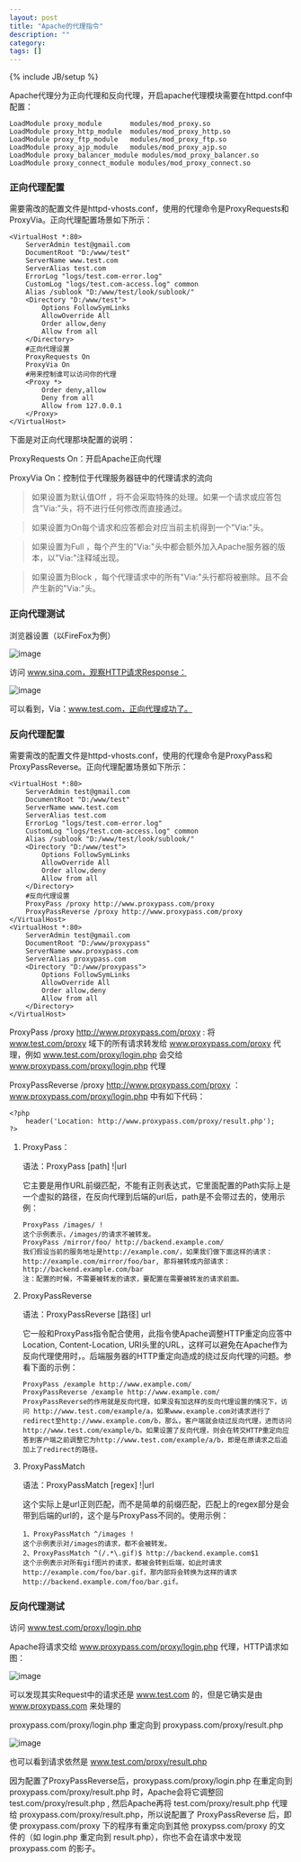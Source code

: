 ```yaml
---
layout: post
title: "Apache的代理指令"
description: ""
category: 
tags: []
---
```

{% include JB/setup %}

Apache代理分为正向代理和反向代理，开启apache代理模块需要在httpd.conf中配置：

```
LoadModule proxy_module       modules/mod_proxy.so
LoadModule proxy_http_module  modules/mod_proxy_http.so
LoadModule proxy_ftp_module   modules/mod_proxy_ftp.so
LoadModule proxy_ajp_module   modules/mod_proxy_ajp.so
LoadModule proxy_balancer_module modules/mod_proxy_balancer.so
LoadModule proxy_connect_module modules/mod_proxy_connect.so
```


### 正向代理配置

需要需改的配置文件是httpd-vhosts.conf，使用的代理命令是ProxyRequests和ProxyVia。正向代理配置场景如下所示：

```
<VirtualHost *:80>
    ServerAdmin test@gmail.com
    DocumentRoot "D:/www/test"
    ServerName www.test.com
    ServerAlias test.com
    ErrorLog "logs/test.com-error.log"
    CustomLog "logs/test.com-access.log" common    
    Alias /sublook "D:/www/test/look/sublook/"
    <Directory "D:/www/test">
        Options FollowSymLinks
        AllowOverride All
        Order allow,deny
        Allow from all
    </Directory>
    #正向代理设置
    ProxyRequests On
    ProxyVia On
    #用来控制谁可以访问你的代理
    <Proxy *>
        Order deny,allow
        Deny from all
        Allow from 127.0.0.1
    </Proxy>
</VirtualHost>
```

下面是对正向代理那块配置的说明：

ProxyRequests On：开启Apache正向代理

ProxyVia On：控制位于代理服务器链中的代理请求的流向

> 如果设置为默认值Off ，将不会采取特殊的处理。如果一个请求或应答包含"Via:"头，将不进行任何修改而直接通过。

> 如果设置为On每个请求和应答都会对应当前主机得到一个"Via:"头。

> 如果设置为Full ，每个产生的"Via:"头中都会额外加入Apache服务器的版本，以"Via:"注释域出现。

> 如果设置为Block ，每个代理请求中的所有"Via:"头行都将被删除。且不会产生新的"Via:"头。


### 正向代理测试


浏览器设置（以FireFox为例）

![image](https://raw.githubusercontent.com/yuzujin/yuzujin.github.com/master/images/proxy1.jpg)

访问 www.sina.com，观察HTTP请求Response：

![image](https://raw.githubusercontent.com/yuzujin/yuzujin.github.com/master/images/proxy2.jpg)

可以看到，Via：www.test.com，正向代理成功了。



### 反向代理配置


需要需改的配置文件是httpd-vhosts.conf，使用的代理命令是ProxyPass和ProxyPassReverse。正向代理配置场景如下所示：

```
<VirtualHost *:80>
    ServerAdmin test@gmail.com
    DocumentRoot "D:/www/test"
    ServerName www.test.com
    ServerAlias test.com
    ErrorLog "logs/test.com-error.log"
    CustomLog "logs/test.com-access.log" common    
    Alias /sublook "D:/www/test/look/sublook/"
    <Directory "D:/www/test">
        Options FollowSymLinks
        AllowOverride All
        Order allow,deny
        Allow from all
    </Directory>
    #反向代理设置
    ProxyPass /proxy http://www.proxypass.com/proxy
    ProxyPassReverse /proxy http://www.proxypass.com/proxy
</VirtualHost>
<VirtualHost *:80>
    ServerAdmin test@gmail.com
    DocumentRoot "D:/www/proxypass"
    ServerName www.proxypass.com
    ServerAlias proxypass.com
    <Directory "D:/www/proxypass">
        Options FollowSymLinks
        AllowOverride All
        Order allow,deny
        Allow from all
    </Directory>
</VirtualHost>
```

ProxyPass /proxy http://www.proxypass.com/proxy : 将 www.test.com/proxy 域下的所有请求转发给 www.proxypass.com/proxy 代理，例如 www.test.com/proxy/login.php 会交给 www.proxypass.com/proxy/login.php 代理

ProxyPassReverse /proxy http://www.proxypass.com/proxy ：
　　　　　　 
www.proxypass.com/proxy/login.php 中有如下代码：

```
<?php
    header('Location: http://www.proxypass.com/proxy/result.php');
?>
```

1. ProxyPass：  

   语法：ProxyPass [path] !|url
   
   它主要是用作URL前缀匹配，不能有正则表达式，它里面配置的Path实际上是一个虚拟的路径，在反向代理到后端的url后，path是不会带过去的，使用示例：
   

    ```
    ProxyPass /images/ !
    这个示例表示，/images/的请求不被转发。
    ProxyPass /mirror/foo/ http://backend.example.com/
    我们假设当前的服务地址是http://example.com/，如果我们做下面这样的请求：
    http://example.com/mirror/foo/bar, 那将被转成内部请求：
    http://backend.example.com/bar
    注：配置的时候，不需要被转发的请求，要配置在需要被转发的请求前面。
    ```
    
 
2. ProxyPassReverse

   语法：ProxyPassReverse [路径] url 
   
   它一般和ProxyPass指令配合使用，此指令使Apache调整HTTP重定向应答中Location,       Content-Location, URI头里的URL，这样可以避免在Apache作为反向代理使用时，。后端服务器的HTTP重定向造成的绕过反向代理的问题。参看下面的示例：
   
   ```
   ProxyPass /example http://www.example.com/
   ProxyPassReverse /example http://www.example.com/
   ProxyPassReverse的作用就是反向代理，如果没有加这样的反向代理设置的情况下，访问 http://www.test.com/example/a，如果www.example.com对请求进行了redirect至http://www.example.com/b，那么，客户端就会绕过反向代理，进而访问http://www.test.com/example/b。如果设置了反向代理，则会在转交HTTP重定向应答到客户端之前调整它为http://www.test.com/example/a/b，即是在原请求之后追加上了redirect的路径。
   ```

3. ProxyPassMatch

   语法：ProxyPassMatch [regex] !|url
   
   这个实际上是url正则匹配，而不是简单的前缀匹配，匹配上的regex部分是会带到后端的url的，这个是与ProxyPass不同的。使用示例：
   
   ```
   1、ProxyPassMatch ^/images !
   这个示例表示对/images的请求，都不会被转发。
   2、ProxyPassMatch ^(/.*\.gif)$ http://backend.example.com$1
   这个示例表示对所有gif图片的请求，都被会转到后端，如此时请求http://example.com/foo/bar.gif，那内部将会转换为这样的请求http://backend.example.com/foo/bar.gif。
   ```

      
### 反向代理测试


访问 www.test.com/proxy/login.php

Apache将请求交给 www.proxypass.com/proxy/login.php 代理，HTTP请求如图：


![image](https://raw.githubusercontent.com/yuzujin/yuzujin.github.com/master/images/proxy3.jpg)


可以发现其实Request中的请求还是 www.test.com 的，但是它确实是由 www.proxypass.com 来处理的

proxypass.com/proxy/login.php 重定向到 proxypass.com/proxy/result.php


![image](https://raw.githubusercontent.com/yuzujin/yuzujin.github.com/master/images/proxy4.jpg)


也可以看到请求依然是 www.test.com/proxy/result.php

因为配置了ProxyPassReverse后，proxypass.com/proxy/login.php 在重定向到 proxypass.com/proxy/result.php 时，Apache会将它调整回 test.com/proxy/result.php , 然后Apache再将 test.com/proxy/result.php 代理给 proxypass.com/proxy/result.php，所以说配置了 ProxyPassReverse 后，即使 proxypass.com/proxy 下的程序有重定向到其他 proxypss.com/proxy 的文件的（如 login.php 重定向到 result.php），你也不会在请求中发现 proxypass.com 的影子。